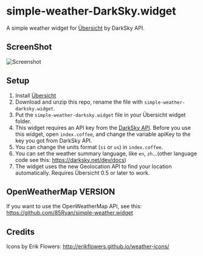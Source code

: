 # simple-weather-DarkSky.widget
A simple weather widget for [Übersicht](http://tracesof.net/uebersicht/) by DarkSky API.

## ScreenShot

![Screenshot](https://github.com/85Ryan/simple-weather-darksky.widget/blob/master/screenshot.png)

## Setup
1. Install [Übersicht](http://tracesof.net/uebersicht/)
2. Download and unzip this repo, rename the file with `simple-weather-darksky.widget`.
3. Put the `simple-weather-darksky.widget` file in your Übersicht widget folder.
4. This widget requires an API key from the [DarkSky API](https://darksky.net/dev). Before you use this widget, open `index.coffee`, and change the variable apiKey to the key you got from DarkSky API.
5. You can change the units format (`si` or `us`) in `index.coffee`.
6. You can set the weather summary language, like `en`, `zh`...(other language code see this: https://darksky.net/dev/docs)
7. The widget uses the new Geolocation API to find your location automatically. Requires Übersicht 0.5 or later to work.

## OpenWeatherMap VERSION
If you want to use the OpenWeatherMap API, see this:
https://github.com/85Ryan/simple-weather.widget

## Credits
Icons by Erik Flowers: http://erikflowers.github.io/weather-icons/
